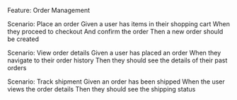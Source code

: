 
Feature: Order Management

  Scenario: Place an order
    Given a user has items in their shopping cart
    When they proceed to checkout
    And confirm the order
    Then a new order should be created

  Scenario: View order details
    Given a user has placed an order
    When they navigate to their order history
    Then they should see the details of their past orders

  Scenario: Track shipment
    Given an order has been shipped
    When the user views the order details
    Then they should see the shipping status

